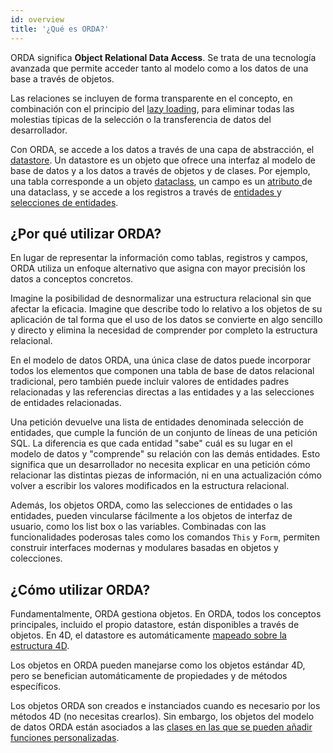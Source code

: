 ```yaml
---
id: overview
title: '¿Qué es ORDA?'
---
```


ORDA significa **Object Relational Data Access**. Se trata de una tecnología avanzada que permite acceder tanto al modelo como a los datos de una base a través de objetos.

Las relaciones se incluyen de forma transparente en el concepto, en combinación con el principio del [lazy loading](glossary.md#lazy-loading), para eliminar todas las molestias típicas de la selección o la transferencia de datos del desarrollador.

Con ORDA, se accede a los datos a través de una capa de abstracción, el [datastore](dsMapping.md#datastore). Un datastore es un objeto que ofrece una interfaz al modelo de base de datos y a los datos a través de objetos y de clases. Por ejemplo, una tabla corresponde a un objeto [dataclass](dsMapping.md#dataclass), un campo es un [atributo ](dsMapping.md##attribute) de una dataclass, y se accede a los registros a través de [entidades ](dsMapping.md#entity) y [selecciones de entidades](dsMapping.md#entity-selection).


## ¿Por qué utilizar ORDA?

En lugar de representar la información como tablas, registros y campos, ORDA utiliza un enfoque alternativo que asigna con mayor precisión los datos a conceptos concretos.

Imagine la posibilidad de desnormalizar una estructura relacional sin que afectar la eficacia. Imagine que describe todo lo relativo a los objetos de su aplicación de tal forma que el uso de los datos se convierte en algo sencillo y directo y elimina la necesidad de comprender por completo la estructura relacional.

En el modelo de datos ORDA, una única clase de datos puede incorporar todos los elementos que componen una tabla de base de datos relacional tradicional, pero también puede incluir valores de entidades padres relacionadas y las referencias directas a las entidades y a las selecciones de entidades relacionadas.

Una petición devuelve una lista de entidades denominada selección de entidades, que cumple la función de un conjunto de líneas de una petición SQL. La diferencia es que cada entidad "sabe" cuál es su lugar en el modelo de datos y "comprende" su relación con las demás entidades. Esto significa que un desarrollador no necesita explicar en una petición cómo relacionar las distintas piezas de información, ni en una actualización cómo volver a escribir los valores modificados en la estructura relacional.

Además, los objetos ORDA, como las selecciones de entidades o las entidades, pueden vincularse fácilmente a los objetos de interfaz de usuario, como los list box o las variables. Combinadas con las funcionalidades poderosas tales como los comandos `This` y `Form`, permiten construir interfaces modernas y modulares basadas en objetos y colecciones.

## ¿Cómo utilizar ORDA?

Fundamentalmente, ORDA gestiona objetos. En ORDA, todos los conceptos principales, incluido el propio datastore, están disponibles a través de objetos. En 4D, el datastore es automáticamente [mapeado sobre la estructura 4D](dsMapping.md).

Los objetos en ORDA pueden manejarse como los objetos estándar 4D, pero se benefician automáticamente de propiedades y de métodos específicos.

Los objetos ORDA son creados e instanciados cuando es necesario por los métodos 4D (no necesitas crearlos). Sin embargo, los objetos del modelo de datos ORDA están asociados a las [clases en las que se pueden añadir funciones personalizadas](ordaClasses.md).



